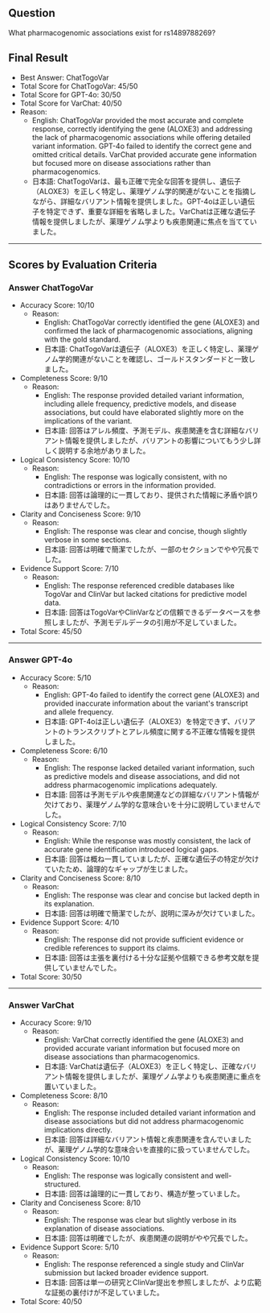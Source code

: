 ## Question

What pharmacogenomic associations exist for rs1489788269?

## Final Result

- Best Answer: ChatTogoVar
- Total Score for ChatTogoVar: 45/50
- Total Score for GPT-4o: 30/50
- Total Score for VarChat: 40/50
- Reason:
  - English: ChatTogoVar provided the most accurate and complete response, correctly identifying the gene (ALOXE3) and addressing the lack of pharmacogenomic associations while offering detailed variant information. GPT-4o failed to identify the correct gene and omitted critical details. VarChat provided accurate gene information but focused more on disease associations rather than pharmacogenomics.
  - 日本語: ChatTogoVarは、最も正確で完全な回答を提供し、遺伝子（ALOXE3）を正しく特定し、薬理ゲノム学的関連がないことを指摘しながら、詳細なバリアント情報を提供しました。GPT-4oは正しい遺伝子を特定できず、重要な詳細を省略しました。VarChatは正確な遺伝子情報を提供しましたが、薬理ゲノム学よりも疾患関連に焦点を当てていました。

---

## Scores by Evaluation Criteria

### Answer ChatTogoVar
- Accuracy Score: 10/10
  - Reason: 
    - English: ChatTogoVar correctly identified the gene (ALOXE3) and confirmed the lack of pharmacogenomic associations, aligning with the gold standard.
    - 日本語: ChatTogoVarは遺伝子（ALOXE3）を正しく特定し、薬理ゲノム学的関連がないことを確認し、ゴールドスタンダードと一致しました。
- Completeness Score: 9/10
  - Reason: 
    - English: The response provided detailed variant information, including allele frequency, predictive models, and disease associations, but could have elaborated slightly more on the implications of the variant.
    - 日本語: 回答はアレル頻度、予測モデル、疾患関連を含む詳細なバリアント情報を提供しましたが、バリアントの影響についてもう少し詳しく説明する余地がありました。
- Logical Consistency Score: 10/10
  - Reason: 
    - English: The response was logically consistent, with no contradictions or errors in the information provided.
    - 日本語: 回答は論理的に一貫しており、提供された情報に矛盾や誤りはありませんでした。
- Clarity and Conciseness Score: 9/10
  - Reason: 
    - English: The response was clear and concise, though slightly verbose in some sections.
    - 日本語: 回答は明確で簡潔でしたが、一部のセクションでやや冗長でした。
- Evidence Support Score: 7/10
  - Reason: 
    - English: The response referenced credible databases like TogoVar and ClinVar but lacked citations for predictive model data.
    - 日本語: 回答はTogoVarやClinVarなどの信頼できるデータベースを参照しましたが、予測モデルデータの引用が不足していました。
- Total Score: 45/50

---

### Answer GPT-4o
- Accuracy Score: 5/10
  - Reason: 
    - English: GPT-4o failed to identify the correct gene (ALOXE3) and provided inaccurate information about the variant's transcript and allele frequency.
    - 日本語: GPT-4oは正しい遺伝子（ALOXE3）を特定できず、バリアントのトランスクリプトとアレル頻度に関する不正確な情報を提供しました。
- Completeness Score: 6/10
  - Reason: 
    - English: The response lacked detailed variant information, such as predictive models and disease associations, and did not address pharmacogenomic implications adequately.
    - 日本語: 回答は予測モデルや疾患関連などの詳細なバリアント情報が欠けており、薬理ゲノム学的な意味合いを十分に説明していませんでした。
- Logical Consistency Score: 7/10
  - Reason: 
    - English: While the response was mostly consistent, the lack of accurate gene identification introduced logical gaps.
    - 日本語: 回答は概ね一貫していましたが、正確な遺伝子の特定が欠けていたため、論理的なギャップが生じました。
- Clarity and Conciseness Score: 8/10
  - Reason: 
    - English: The response was clear and concise but lacked depth in its explanation.
    - 日本語: 回答は明確で簡潔でしたが、説明に深みが欠けていました。
- Evidence Support Score: 4/10
  - Reason: 
    - English: The response did not provide sufficient evidence or credible references to support its claims.
    - 日本語: 回答は主張を裏付ける十分な証拠や信頼できる参考文献を提供していませんでした。
- Total Score: 30/50

---

### Answer VarChat
- Accuracy Score: 9/10
  - Reason: 
    - English: VarChat correctly identified the gene (ALOXE3) and provided accurate variant information but focused more on disease associations than pharmacogenomics.
    - 日本語: VarChatは遺伝子（ALOXE3）を正しく特定し、正確なバリアント情報を提供しましたが、薬理ゲノム学よりも疾患関連に重点を置いていました。
- Completeness Score: 8/10
  - Reason: 
    - English: The response included detailed variant information and disease associations but did not address pharmacogenomic implications directly.
    - 日本語: 回答は詳細なバリアント情報と疾患関連を含んでいましたが、薬理ゲノム学的な意味合いを直接的に扱っていませんでした。
- Logical Consistency Score: 10/10
  - Reason: 
    - English: The response was logically consistent and well-structured.
    - 日本語: 回答は論理的に一貫しており、構造が整っていました。
- Clarity and Conciseness Score: 8/10
  - Reason: 
    - English: The response was clear but slightly verbose in its explanation of disease associations.
    - 日本語: 回答は明確でしたが、疾患関連の説明がやや冗長でした。
- Evidence Support Score: 5/10
  - Reason: 
    - English: The response referenced a single study and ClinVar submission but lacked broader evidence support.
    - 日本語: 回答は単一の研究とClinVar提出を参照しましたが、より広範な証拠の裏付けが不足していました。
- Total Score: 40/50